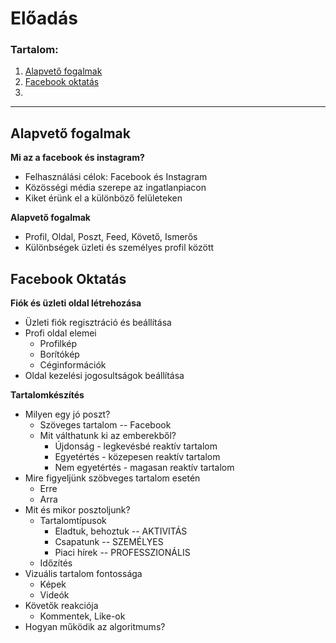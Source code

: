 # Előadás

### Tartalom:
1. [Alapvető fogalmak](#alapveto_fogalmak)
2. [Facebook oktatás](#facebook_oktatas)
3. 


***

<a id="alapveto_fogalmak"></a>
## Alapvető fogalmak

**Mi az a facebook és instagram?**

* Felhasználási célok: Facebook és Instagram
* Közösségi média szerepe az ingatlanpiacon
* Kiket érünk el a különböző felületeken

**Alapvető fogalmak**

* Profil, Oldal, Poszt, Feed, Követő, Ismerős
* Különbségek üzleti és személyes profil között

<a id="facebook_oktatas"></a>
## Facebook Oktatás

**Fiók és üzleti oldal létrehozása**

* Üzleti fiók regisztráció és beállítása
* Profi oldal elemei
    * Profilkép
    * Borítókép
    * Céginformációk
* Oldal kezelési jogosultságok beállítása

**Tartalomkészítés**

* Milyen egy jó poszt?
    * Szöveges tartalom -- Facebook
    * Mit válthatunk ki az emberekből?
        * Újdonság - legkevésbé reaktív tartalom
        * Egyetértés - közepesen reaktív tartalom
        * Nem egyetértés - magasan reaktív tartalom
* Mire figyeljünk szöbveges tartalom esetén
    * Erre
    * Arra
* Mit és mikor posztoljunk? 
    * Tartalomtípusok
        * Eladtuk, behoztuk -- AKTIVITÁS
        * Csapatunk -- SZEMÉLYES
        * Piaci hírek -- PROFESSZIONÁLIS
    * Időzítés
* Vizuális tartalom fontossága
    * Képek
    * Videók
* Követők reakciója
    * Kommentek, Like-ok
* Hogyan működik az algoritmums?
